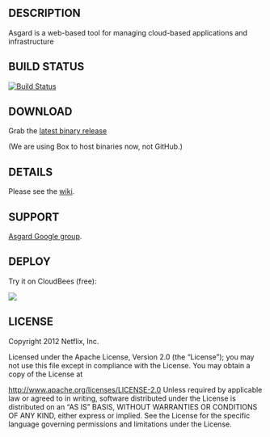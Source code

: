 ## DESCRIPTION

Asgard is a web-based tool for managing cloud-based applications and infrastructure

## BUILD STATUS

[![Build Status](https://buildhive.cloudbees.com/job/michaelneale/job/asgard/badge/icon)](https://buildhive.cloudbees.com/job/michaelneale/job/asgard/)

## DOWNLOAD

Grab the [latest binary release](http://netflix.box.com/asgard)

(We are using Box to host binaries now, not GitHub.)

## DETAILS

Please see the [wiki](https://github.com/Netflix/asgard/wiki).

## SUPPORT

[Asgard Google group](http://groups.google.com/group/AsgardUsers).

## DEPLOY

Try it on CloudBees (free): 

[<img src="https://d3ko533tu1ozfq.cloudfront.net/clickstart/deployInstantly_white.png">](https://grandcentral.cloudbees.com/?CB_clickstart=https://raw.github.com/CloudBees-community/asgard-clickstart/master/clickstart.json)



## LICENSE

Copyright 2012 Netflix, Inc.

Licensed under the Apache License, Version 2.0 (the “License”); you may not use this file except in
compliance with the License. You may obtain a copy of the License at

http://www.apache.org/licenses/LICENSE-2.0
Unless required by applicable law or agreed to in writing, software distributed under the License is
distributed on an “AS IS” BASIS, WITHOUT WARRANTIES OR CONDITIONS OF ANY KIND, either express or
implied. See the License for the specific language governing permissions and limitations under the
License.
